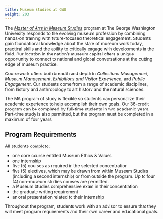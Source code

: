 ```yaml
---
title: Museum Studies at GWU
weight: 203
---
```


The [*Master of Arts in Museum Studies*](https://corcoran.gwu.edu/museum-studies) program at The George Washington University responds to the evolving museum profession by combining hands-on training with future-focused theoretical engagement.  Students gain foundational knowledge about the state of museum work today, practical skills and the ability to critically engage with developments in the field. Our location in the nation’s museum capital offers a unique opportunity to connect to national and global conversations at the cutting edge of museum practice.

Coursework offers both breadth and depth in *Collections Management*, *Museum Management*, *Exhibitions and Visitor Experience*, and *Public Engagement*. Our students come from a range of academic disciplines, from history and anthropology to art history and the natural sciences.

The MA program of study is flexible so students can personalize their academic experience to help accomplish their own goals. Our 36-credit program can be completed by full-time students in two academic years. Part-time study is also permitted, but the program must be completed in a maximum of four years

## Program Requirements
All students complete:  

- one core course entitled Museum Ethics & Values
- one internship
- five (5) courses as required in the selected concentration
- five (5) electives, which may be drawn from within Museum Studies (including a second internship) or from outside the program. Up to four (4) non-museum studies courses are permitted.
- a Museum Studies comprehensive exam in their concentration
- the graduate writing requirement
- an oral presentation related to their internship

Throughout the program, students work with an advisor to ensure that they will meet program requirements and their own career and educational goals.
